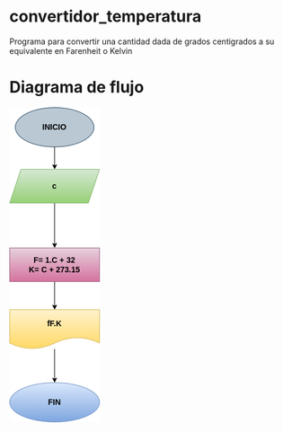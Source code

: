 # convertidor_temperatura
Programa para convertir una cantidad dada de grados centigrados a su equivalente en Farenheit o Kelvin

# Diagrama de flujo
![Diagrama de flujo](diagrama.png "Diagrama de flujo")
